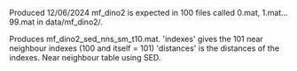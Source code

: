 Produced 12/06/2024
mf_dino2 is expected in 100 files called 0.mat, 1.mat... 99.mat in data/mf_dino2/<filename>.

Produces mf_dino2_sed_nns_sm_t10.mat.
'indexes' gives the 101 near neighbour indexes (100 and itself = 101)
'distances' is the distances of the indexes.
Near neighbour table using SED.